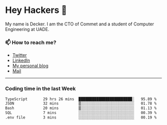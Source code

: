# Hey Hackers 👋

My name is Decker. I am the CTO of Commet and a student of Computer Engineering at UADE.

### 📫 How to reach me?
- [Twitter](https://x.com/0xDecker) 
- [LinkedIn](https://www.linkedin.com/in/decker-urbano/) 
- [My personal blog](http://decker.sh) 
- [Mail](mailto:me@decker.sh)

---

### Coding time in the last Week

<!--START_SECTION:waka-->

```txt
TypeScript       29 hrs 26 mins  ████████████████████████░   95.89 %
JSON             32 mins         ▒░░░░░░░░░░░░░░░░░░░░░░░░   01.78 %
Bash             20 mins         ▒░░░░░░░░░░░░░░░░░░░░░░░░   01.13 %
SQL              7 mins          ░░░░░░░░░░░░░░░░░░░░░░░░░   00.39 %
.env file        3 mins          ░░░░░░░░░░░░░░░░░░░░░░░░░   00.19 %
```

<!--END_SECTION:waka-->
